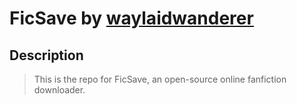 # FicSave by [waylaidwanderer](https://github.com/waylaidwanderer)

## Description

> This is the repo for FicSave, an open-source online fanfiction downloader.
